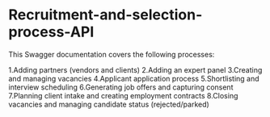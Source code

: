 # Recruitment-and-selection-process-API
This Swagger documentation covers the following processes:

1.Adding partners (vendors and clients)
2.Adding an expert panel
3.Creating and managing vacancies
4.Applicant application process
5.Shortlisting and interview scheduling
6.Generating job offers and capturing consent
7.Planning client intake and creating employment contracts
8.Closing vacancies and managing candidate status (rejected/parked)
